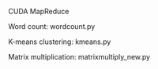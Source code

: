 CUDA MapReduce

Word count: wordcount.py

K-means clustering: kmeans.py

Matrix multiplication: matrixmultiply_new.py
